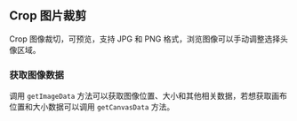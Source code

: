 <div class="demo-header">
<p class="overviewicon">
  <span class="wapi-ui-crop"/>
</p>

## Crop 图片裁剪

<nova-uxlink widget-name="Crop"></nova-uxlink>

Crop 图像裁切，可预览，支持 JPG 和 PNG 格式，浏览图像可以手动调整选择头像区域。
</div>

### 获取图像数据

调用 `getImageData` 方法可以获取图像位置、大小和其他相关数据，若想获取画布位置和大小数据可以调用 `getCanvasData` 方法。

<nova-demo-view link="crop/get-image-data"></nova-demo-view>

<br>

